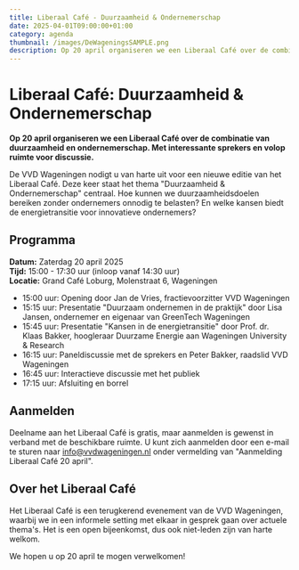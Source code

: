 ```yaml
---
title: Liberaal Café - Duurzaamheid & Ondernemerschap
date: 2025-04-01T09:00:00+01:00
category: agenda
thumbnail: /images/DeWageningsSAMPLE.png
description: Op 20 april organiseren we een Liberaal Café over de combinatie van duurzaamheid en ondernemerschap. Met interessante sprekers en volop ruimte voor discussie.
---
```


# Liberaal Café: Duurzaamheid & Ondernemerschap

**Op 20 april organiseren we een Liberaal Café over de combinatie van duurzaamheid en ondernemerschap. Met interessante sprekers en volop ruimte voor discussie.**

De VVD Wageningen nodigt u van harte uit voor een nieuwe editie van het Liberaal Café. Deze keer staat het thema "Duurzaamheid & Ondernemerschap" centraal. Hoe kunnen we duurzaamheidsdoelen bereiken zonder ondernemers onnodig te belasten? En welke kansen biedt de energietransitie voor innovatieve ondernemers?

## Programma

**Datum:** Zaterdag 20 april 2025  
**Tijd:** 15:00 - 17:30 uur (inloop vanaf 14:30 uur)  
**Locatie:** Grand Café Loburg, Molenstraat 6, Wageningen

- 15:00 uur: Opening door Jan de Vries, fractievoorzitter VVD Wageningen
- 15:15 uur: Presentatie "Duurzaam ondernemen in de praktijk" door Lisa Jansen, ondernemer en eigenaar van GreenTech Wageningen
- 15:45 uur: Presentatie "Kansen in de energietransitie" door Prof. dr. Klaas Bakker, hoogleraar Duurzame Energie aan Wageningen University & Research
- 16:15 uur: Paneldiscussie met de sprekers en Peter Bakker, raadslid VVD Wageningen
- 16:45 uur: Interactieve discussie met het publiek
- 17:15 uur: Afsluiting en borrel

## Aanmelden

Deelname aan het Liberaal Café is gratis, maar aanmelden is gewenst in verband met de beschikbare ruimte. U kunt zich aanmelden door een e-mail te sturen naar info@vvdwageningen.nl onder vermelding van "Aanmelding Liberaal Café 20 april".

## Over het Liberaal Café

Het Liberaal Café is een terugkerend evenement van de VVD Wageningen, waarbij we in een informele setting met elkaar in gesprek gaan over actuele thema's. Het is een open bijeenkomst, dus ook niet-leden zijn van harte welkom.

We hopen u op 20 april te mogen verwelkomen!
